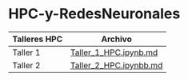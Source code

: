 # HPC-y-RedesNeuronales

| Talleres HPC   | Archivo                 |
|----------------|-------------------------|
| Taller 1       | [Taller_1_HPC.ipynb.md](Taller_1_HPC.ipynb) |
| Taller 2       | [Taller_2_HPC.ipynbb.md](Taller_2_HPC.ipynb) |
